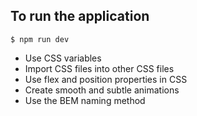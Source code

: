 ## To run the application
```
$ npm run dev
```
- Use CSS variables
- Import CSS files into other CSS files
- Use flex and position properties in CSS
- Create smooth and subtle animations
- Use the BEM naming method